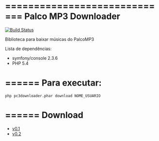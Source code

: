 =============================
Palco MP3 Downloader
=============================

[![Build Status](https://travis-ci.org/phpinheiros/pc3downloader.png?branch=master)](https://travis-ci.org/phpinheiros/pc3downloader)


Biblioteca para baixar músicas do PalcoMP3

Lista de dependências:
* symfony/console 2.3.6
* PHP 5.4

======
Para executar:
======
`php pc3downloader.phar download NOME_USUARIO`

======
Download
======

* [v0.1](https://github.com/phpinheiros/pc3downloader/releases/download/v0.1/pc3downloader.phar)
* [v0.2](https://github.com/phpinheiros/pc3downloader/releases/download/v0.2/pc3downloader.phar)